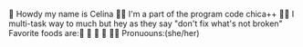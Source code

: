 🤠 Howdy my name is Celina
👩‍💻 I'm a part of the program code chica++
💆🏽 I multi-task way to much but hey as they say "don't fix what's not broken"
Favorite foods are:🍕 🌮 🍟 🍩
👸🏽 Pronuouns:(she/her)
